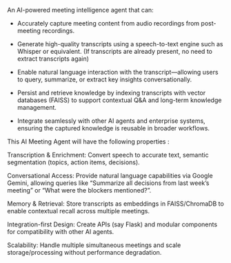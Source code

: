 An AI-powered meeting intelligence agent that can:

- Accurately capture meeting content from audio recordings from post-meeting recordings.

- Generate high-quality transcripts using a speech-to-text engine such as Whisper or equivalent. (If transcripts are already present, no need to extract transcripts again)

- Enable natural language interaction with the transcript—allowing users to query, summarize, or extract key insights conversationally.

- Persist and retrieve knowledge by indexing transcripts with vector databases (FAISS) to support contextual Q&A and long-term knowledge management.

- Integrate seamlessly with other AI agents and enterprise systems, ensuring the captured knowledge is reusable in broader workflows.


This AI Meeting Agent will have the following properties :

Transcription & Enrichment: Convert speech to accurate text, semantic segmentation (topics, action items, decisions).

Conversational Access: Provide natural language capabilities via Google Gemini, allowing queries like “Summarize all decisions from last week’s meeting” or “What were the blockers mentioned?”.

Memory & Retrieval: Store transcripts as embeddings in FAISS/ChromaDB to enable contextual recall across multiple meetings.

Integration-first Design: Create APIs (say Flask) and modular components for compatibility with other AI agents.

Scalability: Handle multiple simultaneous meetings and scale storage/processing without performance degradation.

